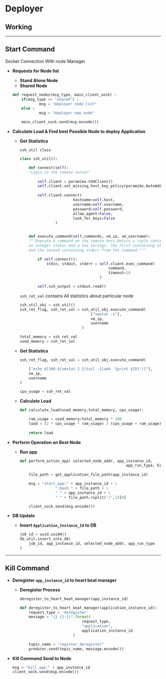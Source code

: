 # Deployer

## Working

---

## Start Command

Socket Connection With node Manager
    
- **Requests for Node list**
    - **Stand Alone Node**
    - **Shared Node**
    
    ```python
    def request_nodes(msg_type, main_client_sock) :
        if(msg_type == "shared") :
                msg = "deployer node_list"
        else :
                msg = "deployer new_node"

        main_client_sock.send(msg.encode())
    ```
      
        
- **Calculate Load & Find best Possible Node to deploy Application**
    - **Get Statistics**
        
        `ssh_util class`
        
        ```python
        class ssh_util():
        
            def connect(self):
            "Login to the remote server"
        				
                self.client = paramiko.SSHClient()
                self.client.set_missing_host_key_policy(paramiko.AutoAddPolicy())
                
                self.client.connect(
        						hostname=self.host, 
        						username=self.username, 
        						password=self.password, 
        						allow_agent=False,
        						look_for_keys=False
        				)
        		
        
            def execute_command(self,commands, vm_ip, vm_username):
            """Execute a command on the remote host.Return a tuple containing
            an integer status and a two strings, the first containing stdout
            and the second containing stderr from the command."""
        
                if self.connect():
                    stdin, stdout, stderr = self.client.exec_command(
                                                command,
                                                timeout=10
                                            )

                self.ssh_output = stdout.read()
        ```
        
        `ssh_ret_val` contains All statistics about particular node 
        
        ```python
        ssh_util_obj = ssh_util()
        ssh_ret_flag, ssh_ret_val = ssh_util_obj.execute_command(
                                        ["vmstat -s"], 
                                        vm_ip, 
                                        username
                                    )
        
        total_memory = ssh_ret_val
        used_memory = ssh_ret_val
        ```
        
    - **Get Statistics**
        
        ```python
        ssh_ret_flag, ssh_ret_val = ssh_util_obj.execute_command(
        
            ["echo $[100-$(vmstat 1 2|tail -1|awk '{print $15}')]"], 
            vm_ip, 
            username
        )
        
        cpu_usage = ssh_ret_val
        ```
        
    - **Calculate Load**
        
        ```python
        def calculate_load(used_memory,total_memory, cpu_usage):
        
            ram_usage = used_memory/total_memory * 100
            load = (2 * cpu_usage * ram_usage) / (cpu_usage + ram_usage) 
            
            return load
        ```
            
- **Perform Operation on Best Node**
    - **Run app**
        
        ```python
        def perform_action_app( selected_node_addr, app_instance_id, 
        												app_run_type, kill = False) :
        	
            file_path = get_application_file_path(app_instance_id)
    
            msg = "start_app:" + app_instance_id + \
                        ":bash " + file_path + \
                        " " + app_instance_id + \
                        " " + file_path.rsplit('/',1)[0]
    
            client_sock.send(msg.encode()) 
        ```
            
- **DB Update**
    - **Insert `Application_Instance_Id` to DB**
        
        ```python
        job_id = uuid.uuid4()
        db_util.insert_into_db(
            job_id, app_instance_id, selected_node_addr, app_run_type	
        )
        ```
        

---

## **Kill Command**
    
- **Deregister `app_instance_id` to heart beat manager**
    - **Deregister Process**
        
        ```python
        deregister_to_heart_beat_manager(app_instance_id) 
        ```
        
        ```python
        def deregister_to_heart_beat_manager(application_instance_id):
            request_type = 'deregister'
            message = "{} {}-{}".format(
                                    request_type, 
                                    "application", 
                                    application_instance_id
                                )

            topic_name = "register_deregister"
            producer.send(topic_name, message.encode())
        ```
            
- **Kill Command Send to Node**
    
    ```python
    msg = "kill_app:" + app_instance_id
    client_sock.send(msg.encode())
    ```